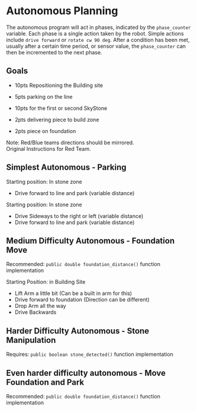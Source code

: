 # Autonomous Planning

The autonomous program will act in phases, indicated by the `phase_counter` variable.  Each phase is a single action taken by the robot.  Simple actions include `drive forward` or `rotate cw 90 deg`.  After a condition has been met, usually after a certain time period, or sensor value, the `phase_counter` can then be incremented to the next phase.  

## Goals

- 10pts Repositioning the Building site 
- 5pts  parking on the line

- 10pts for the first or second SkyStone
- 2pts  delivering piece to build zone 
- 2pts  piece on foundation

Note: Red/Blue teams directions should be mirrored.  
Original Instructions for Red Team.

## Simplest Autonomous - Parking

Starting position: In stone zone

- Drive forward to line and park (variable distance)

Starting position: In stone zone

- Drive Sideways to the right or left (variable distance)
- Drive forward to line and park (variable distance)

## Medium Difficulty Autonomous - Foundation Move

Recommended: 
`public double foundation_distance()` function implementation

Starting Position: in Building Site

- Lift Arm a little bit (Can be a built in arm for this)
- Drive forward to foundation (Direction can be different)
- Drop Arm all the way 
- Drive Backwards


## Harder Difficulty Autonomous - Stone Manipulation

Requires: 
`public boolean stone_detected()` function implementation

## Even harder difficulty autonomous - Move Foundation and Park

Recommended: 
`public double foundation_distance()` function implementation
